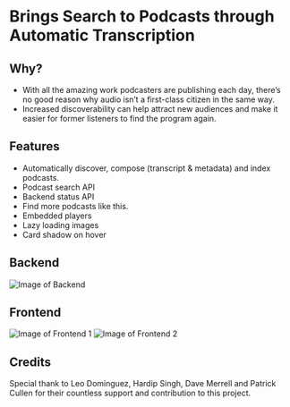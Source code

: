# Brings Search to Podcasts through Automatic Transcription

## Why?
* With all the amazing work podcasters are publishing each day, there’s no good reason why audio isn’t a first-class citizen in the same way.
* Increased discoverability can help attract new audiences and make it easier for former listeners to find the program again.

## Features
* Automatically discover, compose (transcript & metadata) and index podcasts.
* Podcast search API
* Backend status API
* Find more podcasts like this.
* Embedded players
* Lazy loading images
* Card shadow on hover

## Backend
![Image of Backend](https://github.com/WPMedia/hackathon-podcast-search/raw/master/demo/back.png)

## Frontend
![Image of Frontend 1](https://github.com/WPMedia/hackathon-podcast-search/raw/master/demo/front1.png)
![Image of Frontend 2](https://github.com/WPMedia/hackathon-podcast-search/raw/master/demo/front2.png)

## Credits
Special thank to Leo Dominguez, Hardip Singh, Dave Merrell and Patrick Cullen for their countless support and contribution to this project.
